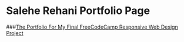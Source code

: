 # Salehe Rehani Portfolio Page

###[The Portfolio For My Final FreeCodeCamp Responsive Web Design Project](https://saleherehani.github.io/personal_portfolio/)
